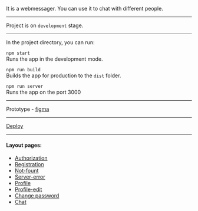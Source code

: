 It is a webmessager. You can use it to chat with different people.

---

Project is on `development` stage.

---

In the project directory, you can run:

`npm start`  
Runs the app in the development mode.

`npm run build`  
Builds the app for production to the `dist` folder.

`npm run server`  
Runs the app on the port 3000

---

Prototype - [figma](https://www.figma.com/file/oQ3kyUDR4I6AhTo28O2TUq/chat-(Community)?type=design&node-id=3%3A570&mode=design&t=XPxmtvdhzisHF4EZ-1)

---

[Deploy](https://radiant-maamoul-3b0646.netlify.app/)

---

#### Layout pages:

- [Authorization](https://radiant-maamoul-3b0646.netlify.app/src/pages/authorization/)
- [Registration](https://radiant-maamoul-3b0646.netlify.app/src/pages/registration/)
- [Not-fount](https://radiant-maamoul-3b0646.netlify.app/src/pages/not-found/)
- [Server-error](https://radiant-maamoul-3b0646.netlify.app/src/pages/server-error/)
- [Profile](https://radiant-maamoul-3b0646.netlify.app/src/pages/profile/profile)
- [Profile-edit](https://radiant-maamoul-3b0646.netlify.app/src/pages/profile/profile-edit)
- [Change password](https://radiant-maamoul-3b0646.netlify.app/src/pages/profile/change-password)
- [Chat](https://radiant-maamoul-3b0646.netlify.app/src/pages/chat/chat)
